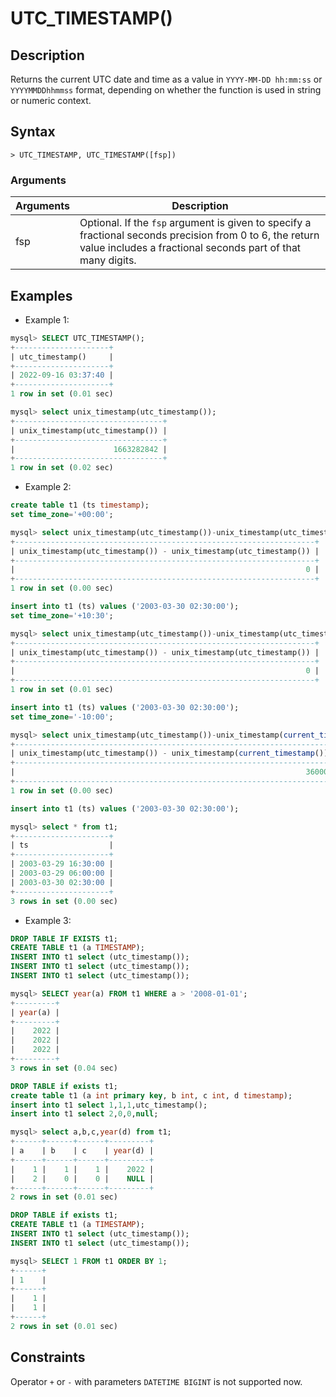 # **UTC_TIMESTAMP()**

## **Description**

Returns the current UTC date and time as a value in `YYYY-MM-DD hh:mm:ss` or `YYYYMMDDhhmmss` format, depending on whether the function is used in string or numeric context.

## **Syntax**

```
> UTC_TIMESTAMP, UTC_TIMESTAMP([fsp])
```

### **Arguments**

|  Arguments   | Description  |
|  ----  | ----  |
| fsp  | Optional. If the `fsp` argument is given to specify a fractional seconds precision from 0 to 6, the return value includes a fractional seconds part of that many digits. |

## **Examples**

- Example 1:

```sql
mysql> SELECT UTC_TIMESTAMP();
+---------------------+
| utc_timestamp()     |
+---------------------+
| 2022-09-16 03:37:40 |
+---------------------+
1 row in set (0.01 sec)

mysql> select unix_timestamp(utc_timestamp());
+---------------------------------+
| unix_timestamp(utc_timestamp()) |
+---------------------------------+
|                      1663282842 |
+---------------------------------+
1 row in set (0.02 sec)
```

- Example 2:

```sql
create table t1 (ts timestamp);
set time_zone='+00:00';

mysql> select unix_timestamp(utc_timestamp())-unix_timestamp(utc_timestamp());
+-------------------------------------------------------------------+
| unix_timestamp(utc_timestamp()) - unix_timestamp(utc_timestamp()) |
+-------------------------------------------------------------------+
|                                                                 0 |
+-------------------------------------------------------------------+
1 row in set (0.00 sec)

insert into t1 (ts) values ('2003-03-30 02:30:00');
set time_zone='+10:30';

mysql> select unix_timestamp(utc_timestamp())-unix_timestamp(utc_timestamp());
+-------------------------------------------------------------------+
| unix_timestamp(utc_timestamp()) - unix_timestamp(utc_timestamp()) |
+-------------------------------------------------------------------+
|                                                                 0 |
+-------------------------------------------------------------------+
1 row in set (0.01 sec)

insert into t1 (ts) values ('2003-03-30 02:30:00');
set time_zone='-10:00';

mysql> select unix_timestamp(utc_timestamp())-unix_timestamp(current_timestamp());
+-----------------------------------------------------------------------+
| unix_timestamp(utc_timestamp()) - unix_timestamp(current_timestamp()) |
+-----------------------------------------------------------------------+
|                                                                 36000 |
+-----------------------------------------------------------------------+
1 row in set (0.00 sec)

insert into t1 (ts) values ('2003-03-30 02:30:00');

mysql> select * from t1;
+---------------------+
| ts                  |
+---------------------+
| 2003-03-29 16:30:00 |
| 2003-03-29 06:00:00 |
| 2003-03-30 02:30:00 |
+---------------------+
3 rows in set (0.00 sec)
```

- Example 3:

```sql
DROP TABLE IF EXISTS t1;
CREATE TABLE t1 (a TIMESTAMP);
INSERT INTO t1 select (utc_timestamp());
INSERT INTO t1 select (utc_timestamp());
INSERT INTO t1 select (utc_timestamp());

mysql> SELECT year(a) FROM t1 WHERE a > '2008-01-01';
+---------+
| year(a) |
+---------+
|    2022 |
|    2022 |
|    2022 |
+---------+
3 rows in set (0.04 sec)
```

```sql
DROP TABLE if exists t1;
create table t1 (a int primary key, b int, c int, d timestamp);
insert into t1 select 1,1,1,utc_timestamp();
insert into t1 select 2,0,0,null;

mysql> select a,b,c,year(d) from t1;
+------+------+------+---------+
| a    | b    | c    | year(d) |
+------+------+------+---------+
|    1 |    1 |    1 |    2022 |
|    2 |    0 |    0 |    NULL |
+------+------+------+---------+
2 rows in set (0.01 sec)
```

```sql
DROP TABLE if exists t1;
CREATE TABLE t1 (a TIMESTAMP);
INSERT INTO t1 select (utc_timestamp());
INSERT INTO t1 select (utc_timestamp());

mysql> SELECT 1 FROM t1 ORDER BY 1;
+------+
| 1    |
+------+
|    1 |
|    1 |
+------+
2 rows in set (0.01 sec)
```

## **Constraints**

Operator `+` or `-` with parameters `DATETIME BIGINT` is not supported now.

